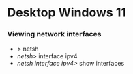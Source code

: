 # Desktop Windows 11



### Viewing network interfaces
- *>* netsh
- *netsh>* interface ipv4
- *netsh interface ipv4>* show interfaces
